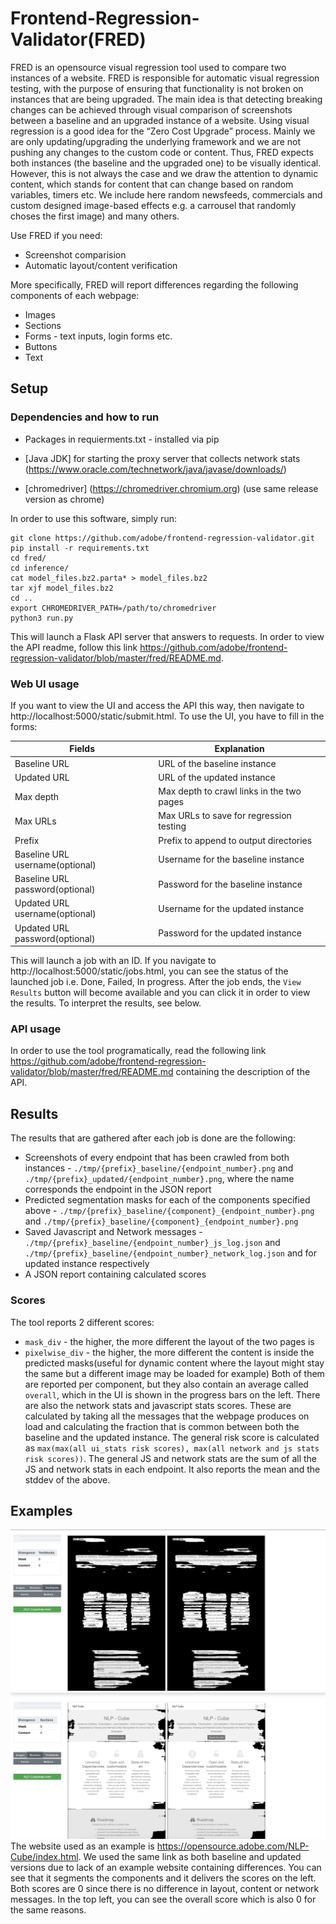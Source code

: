 # Frontend-Regression-Validator(FRED)

FRED is an opensource visual regression tool used to compare two instances of a website. FRED is responsible for automatic visual regression testing, with the purpose of ensuring that functionality is not broken on instances that are being upgraded. The main idea is that detecting breaking changes can be achieved through visual comparison of screenshots between a baseline and an upgraded instance of a website.
Using visual regression is a good idea for the “Zero Cost Upgrade” process. Mainly we are only updating/upgrading the underlying framework and we are not pushing any changes to the custom code or content. Thus, FRED expects both instances (the baseline and the upgraded one) to be visually identical.
However, this is not always the case and we draw the attention to dynamic content, which stands for content that can change based on random variables, timers etc. We include here random newsfeeds, commercials and custom designed image-based effects e.g. a carrousel that randomly choses the first image) and many others.

Use FRED if you need:
* Screenshot comparision
* Automatic layout/content verification

More specifically, FRED will report differences regarding the following components of each webpage:
* Images
* Sections
* Forms - text inputs, login forms etc.
* Buttons
* Text

## Setup

### Dependencies and how to run
* Packages in requierments.txt - installed via pip

* [Java JDK] for starting the proxy server that collects network stats (https://www.oracle.com/technetwork/java/javase/downloads/)

* [chromedriver] (https://chromedriver.chromium.org) (use same release version as chrome)

In order to use this software, simply run:
```
git clone https://github.com/adobe/frontend-regression-validator.git
pip install -r requirements.txt
cd fred/
cd inference/
cat model_files.bz2.parta* > model_files.bz2
tar xjf model_files.bz2
cd ..
export CHROMEDRIVER_PATH=/path/to/chromedriver
python3 run.py
```
This will launch a Flask API server that answers to requests. In order to view the API readme, follow this link https://github.com/adobe/frontend-regression-validator/blob/master/fred/README.md.

### Web UI usage
If you want to view the UI and access the API this way, then navigate to http://localhost:5000/static/submit.html. To use the UI, you have to fill in the forms:

| Fields                          | Explanation                               |
| ------------------------------- | ----------------------------------------- |
| Baseline URL                    | URL of the baseline instance              |
| Updated URL                     | URL of the updated instance               |
| Max depth                       | Max depth to crawl links in the two pages |
| Max URLs                        | Max URLs to save for regression testing   |
| Prefix                          | Prefix to append to output directories    |
| Baseline URL username(optional) | Username for the baseline instance        |
| Baseline URL password(optional) | Password for the baseline instance        |
| Updated URL username(optional)  | Username for the updated instance         |
| Updated URL password(optional)  | Password for the updated instance         |

This will launch a job with an ID. If you navigate to http://localhost:5000/static/jobs.html, you can see the status of the launched job i.e. Done, Failed, In progress. After the job ends, the `View Results` button will become available and you can click it in order to view the results. To interpret the results, see below.

### API usage
In order to use the tool programatically, read the following link https://github.com/adobe/frontend-regression-validator/blob/master/fred/README.md containing the description of the API.

## Results
The results that are gathered after each job is done are the following:
* Screenshots of every endpoint that has been crawled from both instances - `./tmp/{prefix}_baseline/{endpoint_number}.png` and `./tmp/{prefix}_updated/{endpoint_number}.png`, where the name corresponds the endpoint in the JSON report
* Predicted segmentation masks for each of the components specified above - `./tmp/{prefix}_baseline/{component}_{endpoint_number}.png` and `./tmp/{prefix}_baseline/{component}_{endpoint_number}.png`
* Saved Javascript and Network messages - `./tmp/{prefix}_baseline/{endpoint_number}_js_log.json` and `./tmp/{prefix}_baseline/{endpoint_number}_network_log.json` and for updated instance respectively
* A JSON report containing calculated scores

### Scores
The tool reports 2 different scores:
* `mask_div` - the higher, the more different the layout of the two pages is
* `pixelwise_div` - the higher, the more different the content is inside the predicted masks(useful for dynamic content where the layout might stay the same but a different image may be loaded for example)
Both of them are reported per component, but they also contain an average called `overall`, which in the UI is shown in the progress bars on the left.
There are also the network stats and javascript stats scores. These are calculated by taking all the messages that the webpage produces on load and calculating the fraction that is common between both the baseline and the updated instance.
The general risk score is calculated as `max(max(all ui_stats risk scores), max(all network and js stats risk scores))`. The general JS and network stats are the sum of all the JS and network stats in each endpoint. It also reports the mean and the stddev of the above.

## Examples
![Text](examples/images/textblocks_example.png)
![Sections](examples/images/sections_example.png)
The website used as an example is https://opensource.adobe.com/NLP-Cube/index.html. We used the same link as both baseline and updated versions due to lack of an example website containing differences. You can see that it segments the components and it delivers the scores on the left. Both scores are 0 since there is no difference in layout, content or network messages. In the top left, you can see the overall score which is also 0 for the same reasons.
